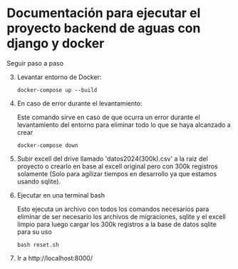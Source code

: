 # Documentación para ejecutar el proyecto backend de aguas con django y docker

Seguir paso a paso

3. Levantar entorno de Docker:

   ```
   docker-compose up --build
   ```

4. En caso de error durante el levantamiento:

   Este comando sirve en caso de que ocurra un error durante el levantamiento del entorno para eliminar todo lo que se haya alcanzado a crear

   ```
   docker-compose down
   ```

5. Subir excell del drive llamado 'datos2024(300k).csv' a la raiz del proyecto o crearlo en base al excell original pero con 300k registros solamente (Solo para agilizar tiempos en desarrollo ya que estamos usando sqlite).

6. Ejecutar en una terminal bash

   Esto ejecuta un archivo con todos los comandos necesarios para eliminar de ser necesario los archivos de migraciones, sqlite y el excell limpio para luego cargar los 300k registros a la base de datos sqlite para su uso

   ```
   bash reset.sh
   ```

7. Ir a http://localhost:8000/
